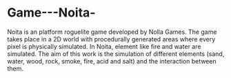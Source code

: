 # Game---Noita-


Noita is an platform roguelite game developed by Nolla Games. The game takes place in a 2D world with procedurally generated areas where every pixel is physically simulated. In Noita, element like fire and water are simulated. The aim of this work is the simulation of different elements (sand, water, wood, rock, smoke, fire, acid and salt) and the interaction between them. 


